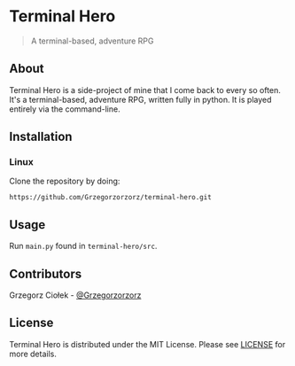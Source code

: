 # Terminal Hero

> A terminal-based, adventure RPG

## About

Terminal Hero is a side-project of mine that I come back to every so often. It's a terminal-based, adventure RPG, written fully in python.
It is played entirely via the command-line.

## Installation

### Linux
Clone the repository by doing:

`https://github.com/Grzegorzorzorz/terminal-hero.git`

## Usage

Run `main.py` found in `terminal-hero/src`.

## Contributors
Grzegorz Ciołek - [@Grzegorzorzorz](https://github.com/Grzegorzorzorz)

## License
Terminal Hero is distributed under the MIT License. Please see [LICENSE](LICENSE) for more details.
